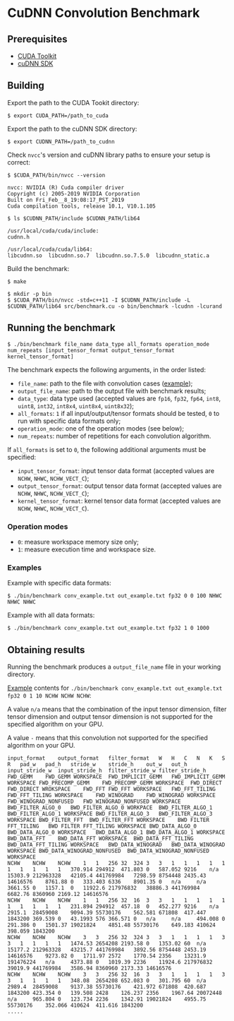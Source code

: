 CuDNN Convolution Benchmark
===============

Prerequisites
-------------
* [CUDA Toolkit](https://docs.nvidia.com/cuda/index.html)
* [cuDNN SDK](https://developer.nvidia.com/cudnn)

Building
--------
Export the path to the CUDA Tookit directory:
```shell
$ export CUDA_PATH=/path_to_cuda
```
Export the path to the cuDNN SDK directory:
```shell
$ export CUDNN_PATH=/path_to_cudnn
```
Check `nvcc`'s version and cuDNN library paths to ensure your setup is correct:
```shell
$ $CUDA_PATH/bin/nvcc --version

nvcc: NVIDIA (R) Cuda compiler driver
Copyright (c) 2005-2019 NVIDIA Corporation
Built on Fri_Feb__8_19:08:17_PST_2019
Cuda compilation tools, release 10.1, V10.1.105
```
```shell
$ ls $CUDNN_PATH/include $CUDNN_PATH/lib64

/usr/local/cuda/cuda/include:
cudnn.h

/usr/local/cuda/cuda/lib64:
libcudnn.so  libcudnn.so.7  libcudnn.so.7.5.0  libcudnn_static.a
```
Build the benchmark:
```shell
$ make
```
```shell
$ mkdir -p bin
$ $CUDA_PATH/bin/nvcc -std=c++11 -I $CUDNN_PATH/include -L $CUDNN_PATH/lib64 src/benchmark.cu -o bin/benchmark -lcudnn -lcurand
```

Running the benchmark
---------------------
```shell
$ ./bin/benchmark file_name data_type all_formats operation_mode num_repeats [input_tensor_format output_tensor_format kernel_tensor_format]
```

The benchmark expects the following arguments, in the order listed:

* `file_name`: path to the file with convolution cases ([example](https://github.com/Slimakanzer/cudnn-benchmark/blob/master/conv_example.txt));
* `output_file_name`: path to the output file with benchmark results;
* `data_type`: data type used (accepted values are `fp16`, `fp32`, `fp64`, `int8`, `uint8`, `int32`, `int8x4`, `uint8x4`, `uint8x32`);
* `all_formats`: `1` if all input/output/tensor formats should be tested, `0` to run with specific data formats only;
* `operation_mode`: one of the operation modes (see below);
* `num_repeats`: number of repetitions for each convolution algorithm.

If `all_formats` is set to `0`, the following additional arguments must be specified:
* `input_tensor_format`: input tensor data format (accepted values are `NCHW`, `NHWC`, `NCHW_VECT_C`);
* `output_tensor_format`: output tensor data format (accepted values are `NCHW`, `NHWC`, `NCHW_VECT_C`);
* `kernel_tensor_format`: kernel tensor data format (accepted values are `NCHW`, `NHWC`, `NCHW_VECT_C`).

### Operation modes
* `0`: measure workspace memory size only;
* `1`: measure execution time and workspace size.

### Examples

Example with specific data formats:
```shell
$ ./bin/benchmark conv_example.txt out_example.txt fp32 0 0 100 NHWC NHWC NHWC
```
Example with all data formats:
```shell
$ ./bin/benchmark conv_example.txt out_example.txt fp32 1 0 1000
```
Obtaining results
-----------------
Running the benchmark produces a `output_file_name` file in your working directory.

[Example](https://github.com/Slimakanzer/cudnn-benchmark/blob/master/out_example.txt) contents for `./bin/benchmark conv_example.txt out_example.txt fp32 0 1 10 NCHW NCHW NCHW`:

A value `n/a` means that the combination of the input tensor dimension, filter tensor dimension and output tensor dimension is not supported for the specified algorithm on your GPU.

A value `-` means that this convolution not supported for the specified algorithm on your GPU.

```
input_format	output_format	filter_format	W	H	C	N	K	S	R	pad_w	pad_h	stride_w	stride_h	out_w	out_h	input_stride_w	input_stride_h	filter_stride_w	filter_stride_h	FWD_GEMM	FWD_GEMM WORKSPACE	FWD_IMPLICIT_GEMM	FWD_IMPLICIT_GEMM WORKSPACE	FWD_PRECOMP_GEMM	FWD_PRECOMP_GEMM WORKSPACE	FWD_DIRECT	FWD_DIRECT WROKSPACE	FWD_FFT	FWD_FFT WORKSPACE	FWD_FFT_TILING	FWD_FFT_TILING WORKSPACE	FWD_WINOGRAD	FWD_WINOGRAD WORKSPACE	FWD_WINOGRAD_NONFUSED	FWD_WINOGRAD_NONFUSED WORKSPACE	BWD_FILTER_ALGO_0	BWD_FILTER_ALGO_0 WORKPACE	BWD_FILTER_ALGO_1	BWD_FILTER_ALGO_1 WORKSPACE	BWD_FILTER_ALGO_3	BWD_FILTER_ALGO_3 WORKSPACE	BWD_FILTER_FFT	BWD_FILTER_FFT WORKSPACE	BWD FILTER FFT_TILING	BWD FILTER FFT_TILING WORKSPACE	BWD_DATA_ALGO_0	BWD_DATA_ALGO_0 WORKSPACE	BWD_DATA_ALGO_1	BWD_DATA_ALGO_1 WORKSPACE	BWD_DATA_FFT	BWD_DATA_FFT WORKSPACE	BWD_DATA_FFT_TILING	BWD_DATA_FFT_TILING WORKSPACE	BWD_DATA_WINOGRAD	BWD_DATA_WINOGRAD WORKSPACE	BWD_DATA_WINOGRAD_NONFUSED	BWD_DATA_WINOGRAD_NONFUSED WORKSPACE
NCHW	NCHW	NCHW	1	1	256	32	324	3	3	1	1	1	1	1	1	1	1	1	1	370.914	294912	471.803	0	587.052	9216	n/a		15303.9	212963328	42105.4	441769984	7298.59	8754448	2435.43	14616576	8761.88	0	333.403	6336	8901.35	0	n/a		n/a		3661.55	0	1157.1	0	11922.6	217976832	38886.3	441769984	6682.76	8360960	2169.12	14616576	
NCHW	NCHW	NCHW	1	1	256	32	16	3	3	1	1	1	1	1	1	1	1	1	1	231.894	294912	457.18	0	452.277	9216	n/a		2915.1	28459008	9094.39	55730176	562.581	671808	417.447	1843200	369.539	0	43.1993	576	366.571	0	n/a		n/a		494.008	0	291.386	0	1501.37	19021824	4851.48	55730176	649.183	410624	398.059	1843200	
NCHW	NCHW	NCHW	3	3	256	32	324	3	3	1	1	1	1	3	3	1	1	1	1	1474.53	2654208	2193.58	0	1353.02	60	n/a		15177.2	212963328	43215.7	441769984	3892.56	8754448	2453.19	14616576	9273.82	0	1711.97	2572	1770.54	2356	13231.9	191476224	n/a		4373.88	0	1019.39	2236	11924.6	217976832	39019.9	441769984	3586.94	8360960	2173.33	14616576	
NCHW	NCHW	NCHW	3	3	256	32	16	3	3	1	1	1	1	3	3	1	1	1	1	348.08	2654208	652.083	0	301.795	60	n/a		2989.4	28459008	9137.38	55730176	421.972	671808	420.687	1843200	423.354	0	139.508	2428	126.237	2356	1967.64	20072448	n/a		965.804	0	123.734	2236	1342.91	19021824	4955.75	55730176	352.066	410624	411.616	1843200	
.....
```
